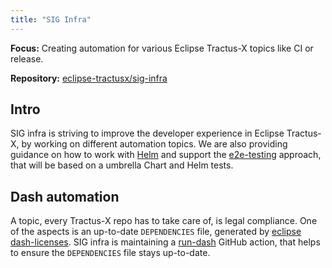 ```yaml
---
title: "SIG Infra"
---
```


__Focus:__ Creating automation for various Eclipse Tractus-X topics like CI or release.

__Repository:__ [eclipse-tractusx/sig-infra](https://github.com/eclipse-tractusx/sig-infra)

## Intro

SIG infra is striving to improve the developer experience in Eclipse Tractus-X, by working on different automation topics.
We are also providing guidance on how to work with [Helm](https://helm.sh/) and support the [e2e-testing](https://github.com/eclipse-tractusx/e2e-testing)
approach, that will be based on a umbrella Chart and Helm tests.

## Dash automation

A topic, every Tractus-X repo has to take care of, is legal compliance.
One of the aspects is an up-to-date `DEPENDENCIES` file, generated by [eclipse dash-licenses](https://github.com/eclipse/dash-licenses).
SIG infra is maintaining a [run-dash](https://github.com/eclipse-tractusx/sig-infra/tree/main/.github/actions/run-dash)
GitHub action, that helps to ensure the `DEPENDENCIES` file stays up-to-date.
